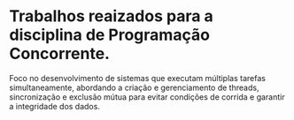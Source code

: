 # Trabalhos reaizados para a disciplina de Programação Concorrente.
Foco no desenvolvimento de sistemas que executam múltiplas tarefas simultaneamente, abordando a criação e gerenciamento de threads, sincronização e exclusão mútua para evitar condições de corrida e garantir a integridade dos dados. 
